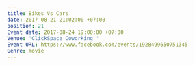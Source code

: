 ```yaml
---
title: Bikes Vs Cars
date: 2017-08-21 21:02:00 +07:00
position: 21
Event date: 2017-08-24 19:00:00 +07:00
Venue: 'ClickSpace Coworking '
Event URL: https://www.facebook.com/events/1928499650751345
Genre: movie
---
```


